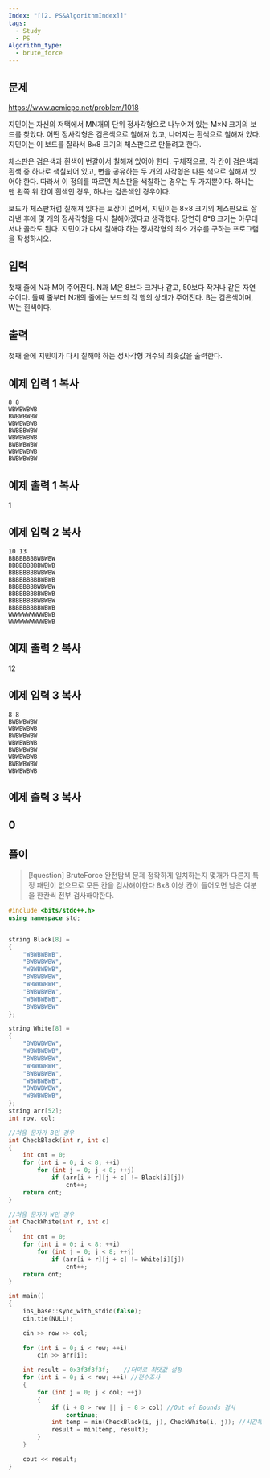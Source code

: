 ```yaml
---
Index: "[[2. PS&AlgorithmIndex]]"
tags:
  - Study
  - PS
Algorithm_type:
  - brute_force
---
```


## 문제
https://www.acmicpc.net/problem/1018

지민이는 자신의 저택에서 MN개의 단위 정사각형으로 나누어져 있는 M×N 크기의 보드를 찾았다. 어떤 정사각형은 검은색으로 칠해져 있고, 나머지는 흰색으로 칠해져 있다. 지민이는 이 보드를 잘라서 8×8 크기의 체스판으로 만들려고 한다.

체스판은 검은색과 흰색이 번갈아서 칠해져 있어야 한다. 구체적으로, 각 칸이 검은색과 흰색 중 하나로 색칠되어 있고, 변을 공유하는 두 개의 사각형은 다른 색으로 칠해져 있어야 한다. 따라서 이 정의를 따르면 체스판을 색칠하는 경우는 두 가지뿐이다. 하나는 맨 왼쪽 위 칸이 흰색인 경우, 하나는 검은색인 경우이다.

보드가 체스판처럼 칠해져 있다는 보장이 없어서, 지민이는 8×8 크기의 체스판으로 잘라낸 후에 몇 개의 정사각형을 다시 칠해야겠다고 생각했다. 당연히 8\*8 크기는 아무데서나 골라도 된다. 지민이가 다시 칠해야 하는 정사각형의 최소 개수를 구하는 프로그램을 작성하시오.

## 입력

첫째 줄에 N과 M이 주어진다. N과 M은 8보다 크거나 같고, 50보다 작거나 같은 자연수이다. 둘째 줄부터 N개의 줄에는 보드의 각 행의 상태가 주어진다. B는 검은색이며, W는 흰색이다.

## 출력

첫째 줄에 지민이가 다시 칠해야 하는 정사각형 개수의 최솟값을 출력한다.

## 예제 입력 1 복사
```
8 8
WBWBWBWB
BWBWBWBW
WBWBWBWB
BWBBBWBW
WBWBWBWB
BWBWBWBW
WBWBWBWB
BWBWBWBW

```

## 예제 출력 1 복사

1

## 예제 입력 2 복사
```
10 13
BBBBBBBBWBWBW
BBBBBBBBBWBWB
BBBBBBBBWBWBW
BBBBBBBBBWBWB
BBBBBBBBWBWBW
BBBBBBBBBWBWB
BBBBBBBBWBWBW
BBBBBBBBBWBWB
WWWWWWWWWWBWB
WWWWWWWWWWBWB
```


## 예제 출력 2 복사

12

## 예제 입력 3 복사
```
8 8
BWBWBWBW
WBWBWBWB
BWBWBWBW
WBWBWBWB
BWBWBWBW
WBWBWBWB
BWBWBWBW
WBWBWBWB
```


## 예제 출력 3 복사

0
   
---
## 풀이
> [!question] BruteForce
> 완전탐색 문제
> 정확하게 일치하는지 몇개가 다른지 특정 패턴이 없으므로 모든 칸을 검사해야한다
> 8x8 이상 칸이 들어오면 남은 여분을 한칸씩 전부 검사해야한다.

```cpp
#include <bits/stdc++.h>
using namespace std;


string Black[8] =
{
    "WBWBWBWB",
    "BWBWBWBW",
    "WBWBWBWB",
    "BWBWBWBW",
    "WBWBWBWB",
    "BWBWBWBW",
    "WBWBWBWB",
    "BWBWBWBW"
};

string White[8] =
{
    "BWBWBWBW",
    "WBWBWBWB",
    "BWBWBWBW",
    "WBWBWBWB",
    "BWBWBWBW",
    "WBWBWBWB",
    "BWBWBWBW",
    "WBWBWBWB",
};
string arr[52];
int row, col;

//처음 문자가 B인 경우
int CheckBlack(int r, int c)
{
    int cnt = 0;
    for (int i = 0; i < 8; ++i)
        for (int j = 0; j < 8; ++j)
            if (arr[i + r][j + c] != Black[i][j])
                cnt++;
    return cnt;
}

//처음 문자가 W인 경우
int CheckWhite(int r, int c)
{
    int cnt = 0;
    for (int i = 0; i < 8; ++i)
        for (int j = 0; j < 8; ++j)
            if (arr[i + r][j + c] != White[i][j])
                cnt++;
    return cnt;
}

int main()
{
    ios_base::sync_with_stdio(false);
    cin.tie(NULL);

    cin >> row >> col;
    
    for (int i = 0; i < row; ++i)
        cin >> arr[i];

    int result = 0x3f3f3f3f;    //더미로 최댓값 설정
    for (int i = 0; i < row; ++i) //전수조사
    {
        for (int j = 0; j < col; ++j)
        {
            if (i + 8 > row || j + 8 > col) //Out of Bounds 검사
                continue;
            int temp = min(CheckBlack(i, j), CheckWhite(i, j)); //시간복잡도는 O(NM*64)이다. 즉, O(N^2)
            result = min(temp, result);
        }
    }

    cout << result;
}
```